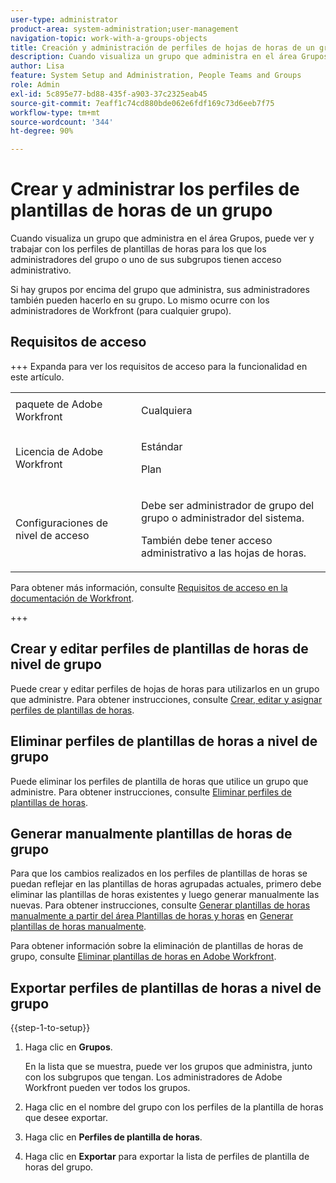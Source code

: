 ```yaml
---
user-type: administrator
product-area: system-administration;user-management
navigation-topic: work-with-a-groups-objects
title: Creación y administración de perfiles de hojas de horas de un grupo
description: Cuando visualiza un grupo que administra en el área Grupos, puede ver y trabajar con los perfiles de plantillas de horas para los que los administradores del grupo o uno de sus subgrupos tienen acceso administrativo.
author: Lisa
feature: System Setup and Administration, People Teams and Groups
role: Admin
exl-id: 5c895e77-bd88-435f-a903-37c2325eab45
source-git-commit: 7eaff1c74cd880bde062e6fdf169c73d6eeb7f75
workflow-type: tm+mt
source-wordcount: '344'
ht-degree: 90%

---
```


# Crear y administrar los perfiles de plantillas de horas de un grupo

<!--
<p data-mc-conditions="QuicksilverOrClassic.Draft mode">Do this to other step articles about objects and groups? Remove steps and point to main article; add group or step in that article. Already done previously for approval processes.</p>
-->

Cuando visualiza un grupo que administra en el área Grupos, puede ver y trabajar con los perfiles de plantillas de horas para los que los administradores del grupo o uno de sus subgrupos tienen acceso administrativo.

Si hay grupos por encima del grupo que administra, sus administradores también pueden hacerlo en su grupo. Lo mismo ocurre con los administradores de Workfront (para cualquier grupo).

## Requisitos de acceso

+++ Expanda para ver los requisitos de acceso para la funcionalidad en este artículo.

<table style="table-layout:auto"> 
 <col> 
 <col> 
 <tbody> 
  <tr> 
   <td>paquete de Adobe Workfront</td> 
   <td><p>Cualquiera</p></td> 
  </tr> 
  <tr> 
   <td>Licencia de Adobe Workfront</td> 
   <td><p>Estándar</p>
       <p>Plan</p></td>
  </tr>
  <tr> 
   <td>Configuraciones de nivel de acceso</td> 
   <td><p>Debe ser administrador de grupo del grupo o administrador del sistema.</p>
   <p>También debe tener acceso administrativo a las hojas de horas.</p></td>
  </tr>
 </tbody> 
</table>

Para obtener más información, consulte [Requisitos de acceso en la documentación de Workfront](/help/quicksilver/administration-and-setup/add-users/access-levels-and-object-permissions/access-level-requirements-in-documentation.md).

+++

## Crear y editar perfiles de plantillas de horas de nivel de grupo

Puede crear y editar perfiles de hojas de horas para utilizarlos en un grupo que administre. Para obtener instrucciones, consulte [Crear, editar y asignar perfiles de plantillas de horas](../../../timesheets/create-and-manage-timesheets/create-timesheet-profiles.md).

## Eliminar perfiles de plantillas de horas a nivel de grupo

Puede eliminar los perfiles de plantilla de horas que utilice un grupo que administre. Para obtener instrucciones, consulte [Eliminar perfiles de plantillas de horas](../../../timesheets/create-and-manage-timesheets/delete-timesheet-profiles.md).

## Generar manualmente plantillas de horas de grupo

Para que los cambios realizados en los perfiles de plantillas de horas se puedan reflejar en las plantillas de horas agrupadas actuales, primero debe eliminar las plantillas de horas existentes y luego generar manualmente las nuevas. Para obtener instrucciones, consulte [Generar plantillas de horas manualmente a partir del área Plantillas de horas y horas](../../../timesheets/create-and-manage-timesheets/manually-generate-timesheets.md#manually) en [Generar plantillas de horas manualmente](../../../timesheets/create-and-manage-timesheets/manually-generate-timesheets.md).

Para obtener información sobre la eliminación de plantillas de horas de grupo, consulte [Eliminar plantillas de horas en Adobe Workfront](../../../timesheets/create-and-manage-timesheets/delete-timesheets.md).

## Exportar perfiles de plantillas de horas a nivel de grupo

{{step-1-to-setup}}

1. Haga clic en **Grupos**.

   En la lista que se muestra, puede ver los grupos que administra, junto con los subgrupos que tengan. Los administradores de Adobe Workfront pueden ver todos los grupos.

1. Haga clic en el nombre del grupo con los perfiles de la plantilla de horas que desee exportar.
1. Haga clic en **Perfiles de plantilla de horas**.
1. Haga clic en **Exportar** para exportar la lista de perfiles de plantilla de horas del grupo.
